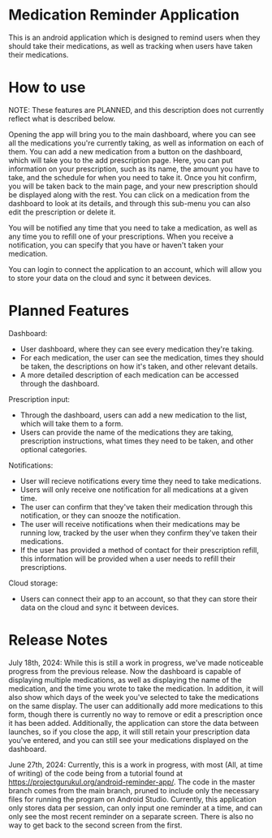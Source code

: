 # Medication Reminder Application
This is an android application which is designed to remind users when they should take their medications, as well as tracking when users have taken their medications.

# How to use
NOTE: These features are PLANNED, and this description does not currently reflect what is described below.

Opening the app will bring you to the main dashboard, where you can see all the medications you're currently taking, as well as information on each of them. 
You can add a new medication from a button on the dashboard, which will take you to the add prescription page. 
Here, you can put information on your prescription, such as its name, the amount you have to take, and the schedule for when you need to take it.
Once you hit confirm, you will be taken back to the main page, and your new prescription should be displayed along with the rest.
You can click on a medication from the dashboard to look at its details, and through this sub-menu you can also edit the prescription or delete it.

You will be notified any time that you need to take a medication, as well as any time you to refill one of your prescriptions. 
When you receive a notification, you can specify that you have or haven't taken your medication. 

You can login to connect the application to an account, which will allow you to store your data on the cloud and sync it between devices.

# Planned Features
Dashboard:
- User dashboard, where they can see every medication they're taking.
- For each medication, the user can see the medication, times they should be taken, the descriptions on how it's taken, and other relevant details.
- A more detailed description of each medication can be accessed through the dashboard.

Prescription input:
- Through the dashboard, users can add a new medication to the list, which will take them to a form.
- Users can provide the name of the medications they are taking, prescription instructions, what times they need to be taken, and other optional categories.

Notifications:
- User will recieve notifications every time they need to take medications.
- Users will only receive one notification for all medications at a given time.
- The user can confirm that they've taken their medication through this notification, or they can snooze the notification.
- The user will receive notifications when their medications may be running low, tracked by the user when they confirm they've taken their medications.
- If the user has provided a method of contact for their prescription refill, this information will be provided when a user needs to refill their prescriptions.

Cloud storage:
- Users can connect their app to an account, so that they can store their data on the cloud and sync it between devices.

# Release Notes
July 18th, 2024: While this is still a work in progress, we've made noticeable progress from the previous release. Now the dashboard is capable of displaying multiple medications, as well as displaying the name of the medication, and the time you wrote to take the medication. In addition, it will also show which days of the week you've selected to take the medications on the same display. The user can additionally add more medications to this form, though there is currently no way to remove or edit a prescription once it has been added. Additionally, the application can store the data between launches, so if you close the app, it will still retain your prescription data you've entered, and you can still see your medications displayed on the dashboard.

June 27th, 2024: Currently, this is a work in progress, with most (All, at time of writing) of the code being from a tutorial found at https://projectgurukul.org/android-reminder-app/. 
The code in the master branch comes from the main branch, pruned to include only the necessary files for running the program on Android Studio.
Currently, this application only stores data per session, can only input one reminder at a time, and can only see the most recent reminder on a separate screen. There is also no way to get back to the second screen from the first.
